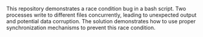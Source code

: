 This repository demonstrates a race condition bug in a bash script. Two processes write to different files concurrently, leading to unexpected output and potential data corruption. The solution demonstrates how to use proper synchronization mechanisms to prevent this race condition.